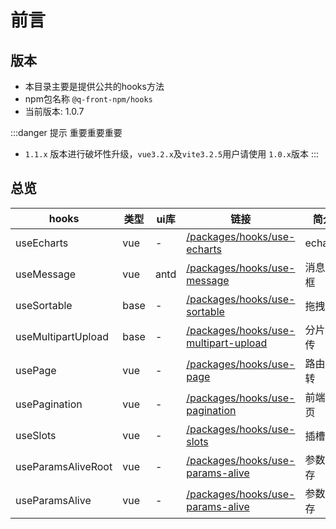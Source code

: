 # 前言

## 版本
- 本目录主要是提供公共的hooks方法
- npm包名称 `@q-front-npm/hooks`
- 当前版本: 1.0.7

:::danger 提示
重要重要重要
- `1.1.x` 版本进行破坏性升级，`vue3.2.x`及`vite3.2.5`用户请使用 `1.0.x`版本
:::

## 总览

| hooks | 类型 | ui库 | 链接 | 简介 |
| ---- | ---- | ---- | ---- | ---- |    
| useEcharts | vue | - | [/packages/hooks/use-echarts](/packages/hooks/use-echarts) | echarts |
| useMessage | vue | antd | [/packages/hooks/use-message](/packages/hooks/use-message) | 消息弹框 |
| useSortable | base | - | [/packages/hooks/use-sortable](/packages/hooks/use-sortable) | 拖拽 |
| useMultipartUpload | base | - | [/packages/hooks/use-multipart-upload](/packages/hooks/use-multipart-upload) | 分片上传 |
| usePage | vue | - | [/packages/hooks/use-page](/packages/hooks/use-page) | 路由跳转 |
| usePagination | vue | - | [/packages/hooks/use-pagination](/packages/hooks/use-pagination) | 前端分页 |
| useSlots | vue | - | [/packages/hooks/use-slots](/packages/hooks/use-slots) | 插槽 |  
| useParamsAliveRoot | vue | - | [/packages/hooks/use-params-alive](/packages/hooks/use-params-alive) | 参数保存 |  
| useParamsAlive | vue | - | [/packages/hooks/use-params-alive](/packages/hooks/use-params-alive) | 参数保存 |